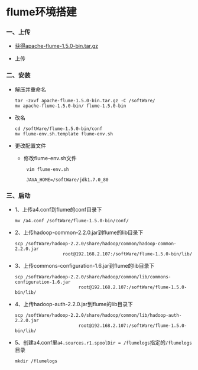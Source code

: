 # flume环境搭建

### 一、上传

* [获得apache-flume-1.5.0-bin.tar.gz](https://github.com/sunnyandgood/BigData/blob/master/flume/apache-flume-1.5.0-bin.tar.gz)

* 上传

### 二、安装

* 解压并重命名

      tar -zxvf apache-flume-1.5.0-bin.tar.gz -C /softWare/
      mv apache-flume-1.5.0-bin/ flume-1.5.0-bin

* 改名

      cd /softWare/flume-1.5.0-bin/conf
      mv flume-env.sh.template flume-env.sh

* 更改配置文件

     * 修改flume-env.sh文件
     
            vim flume-env.sh
            
            JAVA_HOME=/softWare/jdk1.7.0_80     

### 三、启动

* 1、上传a4.conf到flume的conf目录下

      mv /a4.conf /softWare/flume-1.5.0-bin/conf/

* 2、上传hadoop-common-2.2.0.jar到flume的lib目录下

      scp /softWare/hadoop-2.2.0/share/hadoop/common/hadoop-common-2.2.0.jar 
                        root@192.168.2.107:/softWare/flume-1.5.0-bin/lib/

* 3、上传commons-configuration-1.6.jar到flume的lib目录下

      scp /softWare/hadoop-2.2.0/share/hadoop/common/lib/commons-configuration-1.6.jar 
                              root@192.168.2.107:/softWare/flume-1.5.0-bin/lib/

* 4、上传hadoop-auth-2.2.0.jar到flume的lib目录下

      scp /softWare/hadoop-2.2.0/share/hadoop/common/lib/hadoop-auth-2.2.0.jar 
                              root@192.168.2.107:/softWare/flume-1.5.0-bin/lib/

* 5、创建a4.conf里`a4.sources.r1.spoolDir = /flumelogs`指定的`/flumelogs`目录
      
      mkdir /flumelogs

